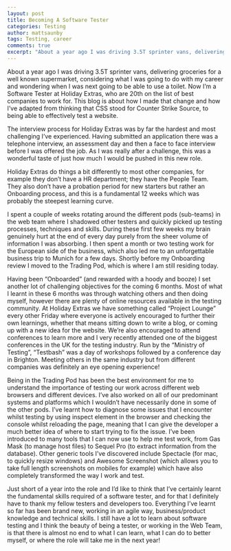 ```yaml
---
layout: post
title: Becoming A Software Tester
categories: Testing
author: mattsaunby
tags: Testing, career
comments: true
excerpt: "About a year ago I was driving 3.5T sprinter vans, delivering groceries for a well known supermarket, considering what I was going to do with my career and wondering when I was next going to be able to use a toilet. Now I’m a Software Tester at Holiday Extras."
---
```


About a year ago I was driving 3.5T sprinter vans, delivering groceries for a well known supermarket, considering what I was going to do with my career and wondering when I was next going to be able to use a toilet. Now I’m a Software Tester at Holiday Extras, who are 20th on the list of best companies to work for. This blog is about how I made that change and how I’ve adapted from thinking that CSS stood for Counter Strike Source, to being able to effectively test a website.

The interview process for Holiday Extras was by far the hardest and most challenging I’ve experienced. Having submitted an application there was a telephone interview, an assessment day and then a face to face interview before I was offered the job. As I was really after a challenge, this was a wonderful taste of just how much I would be pushed in this new role.

Holiday Extras do things a bit differently to most other companies, for example they don’t have a HR department; they have the People Team. They also don’t have a probation period for new starters but rather an Onboarding process, and this is a fundamental 12 weeks which was probably the steepest learning curve.

I spent a couple of weeks rotating around the different pods (sub-teams) in the web team where I shadowed other testers and quickly picked up testing processes, techniques and skills. During these first few weeks my brain genuinely hurt at the end of every day purely from the sheer volume of information I was absorbing. I then spent a month or two testing work for the European side of the business, which also led me to an unforgettable business trip to Munich for a few days. Shortly before my Onboarding review I moved to the Trading Pod, which is where I am still residing today.

Having been “Onboarded” (and rewarded with a hoody and booze) I set another lot of challenging objectives for the coming 6 months. Most of what I learnt in these 6 months was through watching others and then doing myself, however there are plenty of online resources available in the testing community. At Holiday Extras we have something called “Project Lounge” every other Friday where everyone is actively encouraged to further their own learnings, whether that means sitting down to write a blog, or coming up with a new idea for the website.  We’re also encouraged to attend conferences to learn more and I very recently attended one of the biggest conferences in the UK for the testing industry. Run by the “Ministry of Testing”, “Testbash” was a day of workshops followed by a conference day in Brighton. Meeting others in the same industry but from different companies was definitely an eye opening experience!

Being in the Trading Pod has been the best environment for me to understand the importance of testing our work across different web browsers and different devices. I’ve also worked on all of our predominant systems and platforms which I wouldn’t have necessarily done in some of the other pods. I’ve learnt how to diagnose some issues that I encounter whilst testing by using inspect element in the browser and checking the console whilst reloading the page, meaning that I can give the developer a much better idea of where to start trying to fix the issue. I’ve been introduced to many tools that I can now use to help me test work, from Gas Mask (to manage host files) to Sequel Pro (to extract information from the database). Other generic tools I’ve discovered include Spectacle (for mac, to quickly resize windows) and Awesome Screenshot (which allows you to take full length screenshots on mobiles for example) which have also completely transformed the way I work and test.

Just short of a year into the role and I’d like to think that I’ve certainly learnt the fundamental skills required of a software tester, and for that I definitely have to thank my fellow testers and developers too. Everything I’ve learnt so far has been brand new, working in an agile way, business/product knowledge and technical skills. I still have a lot to learn about software testing and I think the beauty of being a tester, or working in the Web Team, is that there is almost no end to what I can learn, what I can do to better myself, or where the role will take me in the next year!
